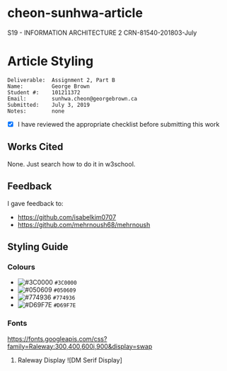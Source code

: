 # cheon-sunhwa-article
S19 - INFORMATION ARCHITECTURE 2 CRN-81540-201803-July

# Article Styling

```
Deliverable:  Assignment 2, Part B
Name:         George Brown
Student #:    101211372
Email:        sunhwa.cheon@georgebrown.ca
Submitted:    July 3, 2019
Notes:        none
```
- [X] I have reviewed the appropriate checklist before submitting this work

## Works Cited
None. Just search how to do it in w3school.

## Feedback
I gave feedback to:
- https://github.com/isabelkim0707
- https://github.com/mehrnoush68/mehrnoush

## Styling Guide

### Colours

- ![#3C0000](https://placehold.it/15/3C0000/000000?text=+) `#3C0000`
- ![#050609](https://placehold.it/15/050609/000000?text=+) `#050609`
- ![#774936](https://placehold.it/15/774936/000000?text=+) `#774936`
- ![#D69F7E](https://placehold.it/15/D69F7E/000000?text=+) `#D69F7E`


### Fonts
<https://fonts.googleapis.com/css?family=Raleway:300,400,600i,900&display=swap>

1. Raleway Display
![DM Serif Display]

